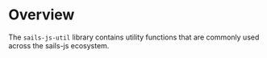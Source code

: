 # Overview
The `sails-js-util` library contains utility functions that are commonly used across the sails-js ecosystem.
